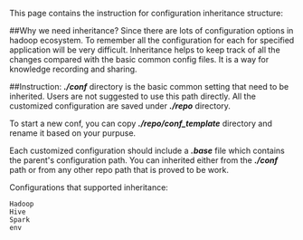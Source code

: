 This page contains the instruction for configuration inheritance structure:

##Why we need inheritance?
Since there are lots of configuration options in hadoop ecosystem. To remember all the configuration for each
for specified application will be very difficult. Inheritance helps to keep track of all the changes compared
with the basic common config files. It is a way for knowledge recording and sharing.

##Instruction:
**_./conf_** directory is the basic common setting that need to be inherited. Users are not suggested to use this
path directly. All the customized configuration are saved under _**./repo**_ directory. 

To start a new conf, you can copy _**./repo/conf_template**_ directory and rename it based on your purpuse. 

Each customized configuration should include a **_.base_** file which contains the parent's configuration path. You can
inherited either from the **_./conf_** path or from any other repo path that is proved to be work. 

Configurations that supported inheritance:
```
Hadoop
Hive
Spark
env
```